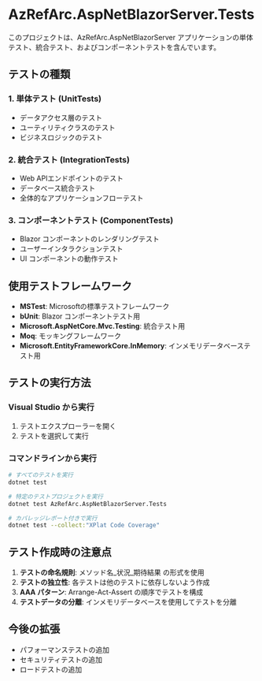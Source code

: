 # AzRefArc.AspNetBlazorServer.Tests

このプロジェクトは、AzRefArc.AspNetBlazorServer アプリケーションの単体テスト、統合テスト、およびコンポーネントテストを含んでいます。

## テストの種類

### 1. 単体テスト (UnitTests)
- データアクセス層のテスト
- ユーティリティクラスのテスト
- ビジネスロジックのテスト

### 2. 統合テスト (IntegrationTests)
- Web APIエンドポイントのテスト
- データベース統合テスト
- 全体的なアプリケーションフローテスト

### 3. コンポーネントテスト (ComponentTests)
- Blazor コンポーネントのレンダリングテスト
- ユーザーインタラクションテスト
- UI コンポーネントの動作テスト

## 使用テストフレームワーク

- **MSTest**: Microsoftの標準テストフレームワーク
- **bUnit**: Blazor コンポーネントテスト用
- **Microsoft.AspNetCore.Mvc.Testing**: 統合テスト用
- **Moq**: モッキングフレームワーク
- **Microsoft.EntityFrameworkCore.InMemory**: インメモリデータベーステスト用

## テストの実行方法

### Visual Studio から実行
1. テストエクスプローラーを開く
2. テストを選択して実行

### コマンドラインから実行
```bash
# すべてのテストを実行
dotnet test

# 特定のテストプロジェクトを実行
dotnet test AzRefArc.AspNetBlazorServer.Tests

# カバレッジレポート付きで実行
dotnet test --collect:"XPlat Code Coverage"
```

## テスト作成時の注意点

1. **テストの命名規則**: メソッド名_状況_期待結果 の形式を使用
2. **テストの独立性**: 各テストは他のテストに依存しないよう作成
3. **AAA パターン**: Arrange-Act-Assert の順序でテストを構成
4. **テストデータの分離**: インメモリデータベースを使用してテストを分離

## 今後の拡張

- パフォーマンステストの追加
- セキュリティテストの追加
- ロードテストの追加
